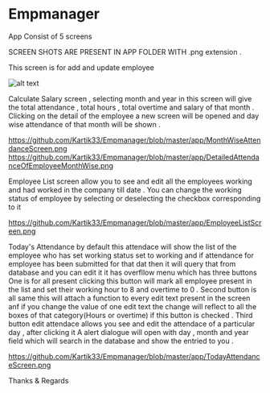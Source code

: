 # Empmanager
App Consist of 5 screens 

SCREEN SHOTS ARE PRESENT IN APP FOLDER WITH .png extension .


This screen is for add and update employee

![alt text](https://github.com/Kartik33/Empmanager/blob/master/app/Add%26UpdateEmployeeScreen.png)

Calculate Salary screen , selecting month and year in this screen will give the total attendance , total hours , total overtime 
and salary of that month . Clicking on the detail of the employee a new screen will be opened and day wise attendance of that month 
will be shown .

https://github.com/Kartik33/Empmanager/blob/master/app/MonthWiseAttendanceScreen.png
https://github.com/Kartik33/Empmanager/blob/master/app/DetailedAttendanceOfEmployeeMonthWise.png

Employee List screen allow you to see and edit all the employees working and had worked in the company till date . You can change 
the working status of employee by selecting or deselecting the checkbox corresponding to it 

https://github.com/Kartik33/Empmanager/blob/master/app/EmployeeListScreen.png

Today's Attendance by default this attendace will show the list of the employee who has set working status set to working 
and if attendance for employee has been submitted for that dat then it will query that from database and you can edit it 
it has overfllow menu which has three buttons 
One is for all present clicking this button will mark all employee present in the list and set their working hour to 8 and overtime
to 0 .
Second button is all same this will attach a function to every edit text present in the screen anf if you change the value of one 
edit text the change will reflect to all the boxes of that category(Hours or overtime) if this button is checked .
Third button edit attendace allows you see and edit the attendace of a particular day , after clicking it A alert dialogue will open
with day , month and year field which will search in the database and show the entried to you .

https://github.com/Kartik33/Empmanager/blob/master/app/TodayAttendanceScreen.png


Thanks & Regards 

